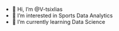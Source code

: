 - 👋 Hi, I’m @V-tsixlias
- 👀 I’m interested in Sports Data Analytics
- 🌱 I’m currently learning Data Science
  

<!---
V-tsixlias/V-tsixlias is a ✨ special ✨ repository because its `README.md` (this file) appears on your GitHub profile.
You can click the Preview link to take a look at your changes.
--->

